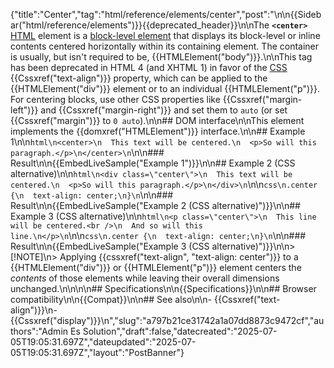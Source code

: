 {"title":"Center","tag":"html/reference/elements/center","post":"\n\n{{Sidebar(\"html/reference/elements\")}}{{deprecated_header}}\n\nThe **`<center>`** [HTML](/blog/Web/HTML) element is a [block-level element](/blog/Glossary/Block-level_content) that displays its block-level or inline contents centered horizontally within its containing element. The container is usually, but isn't required to be, {{HTMLElement(\"body\")}}.\n\nThis tag has been deprecated in HTML 4 (and XHTML 1) in favor of the [CSS](/blog/Web/CSS) {{Cssxref(\"text-align\")}} property, which can be applied to the {{HTMLElement(\"div\")}} element or to an individual {{HTMLElement(\"p\")}}. For centering blocks, use other CSS properties like {{Cssxref(\"margin-left\")}} and {{Cssxref(\"margin-right\")}} and set them to `auto` (or set {{Cssxref(\"margin\")}} to `0 auto`).\n\n## DOM interface\n\nThis element implements the {{domxref(\"HTMLElement\")}} interface.\n\n## Example 1\n\n```html\n<center>\n  This text will be centered.\n  <p>So will this paragraph.</p>\n</center>\n```\n\n### Result\n\n{{EmbedLiveSample(\"Example 1\")}}\n\n## Example 2 (CSS alternative)\n\n```html\n<div class=\"center\">\n  This text will be centered.\n  <p>So will this paragraph.</p>\n</div>\n```\n\n```css\n.center {\n  text-align: center;\n}\n```\n\n### Result\n\n{{EmbedLiveSample(\"Example 2 (CSS alternative)\")}}\n\n## Example 3 (CSS alternative)\n\n```html\n<p class=\"center\">\n  This line will be centered.<br />\n  And so will this line.\n</p>\n```\n\n```css\n.center {\n  text-align: center;\n}\n```\n\n### Result\n\n{{EmbedLiveSample(\"Example 3 (CSS alternative)\")}}\n\n> [!NOTE]\n> Applying {{cssxref(\"text-align\", \"text-align: center\")}} to a {{HTMLElement(\"div\")}} or {{HTMLElement(\"p\")}} element centers the _contents_ of those elements while leaving their overall dimensions unchanged.\n\n<!-- ## Technical summary -->\n\n## Specifications\n\n{{Specifications}}\n\n## Browser compatibility\n\n{{Compat}}\n\n## See also\n\n- {{Cssxref(\"text-align\")}}\n- {{Cssxref(\"display\")}}\n","slug":"a797b21ce31742a1a07dd8873c9472cf","authors":"Admin Es Solution","draft":false,"datecreated":"2025-07-05T19:05:31.697Z","dateupdated":"2025-07-05T19:05:31.697Z","layout":"PostBanner"}